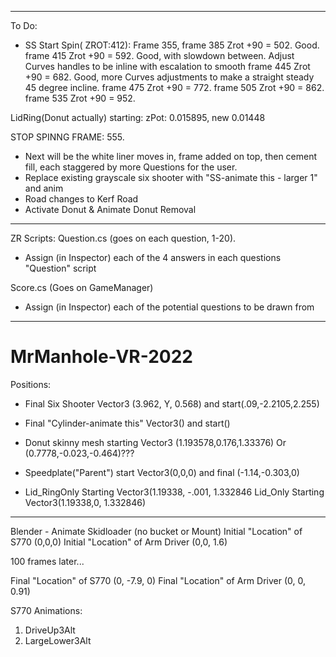 -----------------------------------------------------------
To Do:
- SS Start Spin( ZROT:412): Frame 355, 
frame 385 Zrot +90 = 502. Good.
frame 415 Zrot +90 = 592. Good, with slowdown between. Adjust Curves handles to be inline with escalation to smooth
frame 445 Zrot +90 = 682. Good, more Curves adjustments to make a straight steady 45 degree incline.
frame 475 Zrot +90 = 772.
frame 505 Zrot +90 = 862.
frame 535 Zrot +90 = 952.

LidRing(Donut actually) starting: zPot: 0.015895, new 0.01448

STOP SPINNG FRAME: 555.
- Next will be the white liner moves in, frame added on top, then cement fill, each staggered by more Questions for the user.
- Replace existing grayscale six shooter with "SS-animate this - larger 1" and anim
- Road changes to Kerf Road
- Activate Donut & Animate Donut Removal

-----------------------------------------------------------
ZR Scripts:
Question.cs (goes on each question, 1-20). 
- Assign (in Inspector) each of the 4 answers in each questions "Question" script

Score.cs (Goes on GameManager)
- Assign (in Inspector) each of the potential questions to be drawn from

-----------------------------------------------------------


# MrManhole-VR-2022
Positions:



- Final Six Shooter Vector3 (3.962, Y, 0.568) and start(.09,-2.2105,2.255)
- Final "Cylinder-animate this" Vector3() and start()

- Donut skinny mesh starting Vector3 (1.193578,0.176,1.33376) Or (0.7778,-0.023,-0.464)???
- Speedplate("Parent") start Vector3(0,0,0) and final (-1.14,-0.303,0)
- Lid_RingOnly Starting Vector3(1.19338, -.001, 1.332846
Lid_Only Starting Vector3(1.19338,0, 1.332846)
--------------
Blender - Animate Skidloader (no bucket or Mount)
Initial "Location" of S770 (0,0,0)
Initial "Location" of Arm Driver (0,0, 1.6)

100 frames later...

Final "Location" of S770 (0, -7.9, 0)
Final "Location" of Arm Driver (0, 0, 0.91)


 
S770 Animations:
1) DriveUp3Alt
2) LargeLower3Alt
